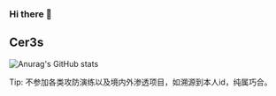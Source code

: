 ### Hi there 👋
## Cer3s
![Anurag's GitHub stats](https://github-readme-stats.vercel.app/api?username=Cer3s-k&hide=stars&show_icons=true&theme=cobalt)

<!--
![Top Langs](https://github-readme-stats.vercel.app/api/top-langs/?username=Cer3s-k&layout=compact&theme=tokyonight)
-->
Tip: 不参加各类攻防演练以及境内外渗透项目，如溯源到本人id，纯属巧合。


<!--
**Cer3s-k/Cer3s-k** is a ✨ _special_ ✨ repository because its `README.md` (this file) appears on your GitHub profile.

Here are some ideas to get you started:

- 🔭 I’m currently working on ...
- 🌱 I’m currently learning ...
- 👯 I’m looking to collaborate on ...
- 🤔 I’m looking for help with ...
- 💬 Ask me about ...
- 📫 How to reach me: ...
- 😄 Pronouns: ...
- ⚡ Fun fact: ...
-->
